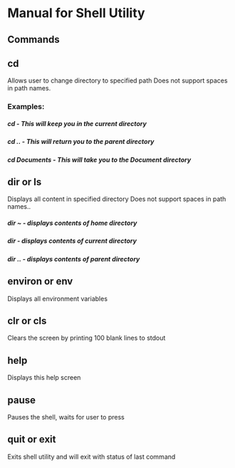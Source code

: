 # Manual for Shell Utility
## Commands
## cd
Allows user to change directory to specified path
Does not support spaces in path names.
### Examples:
##### cd - This will keep you in the current directory
##### cd .. - This will return you to the parent directory
##### cd Documents - This will take you to the Document directory

## dir or ls
Displays all content in specified directory
Does not support spaces in path names..
##### dir ~ - displays contents of home directory
##### dir - displays contents of current directory
##### dir .. - displays contents of parent directory

## environ or env
Displays all environment variables

## clr or cls
Clears the screen by printing 100 blank lines to stdout

## help
Displays this help screen

## pause
Pauses the shell, waits for user to press *<enter>*

## quit or exit
Exits shell utility and will exit with status of last command
